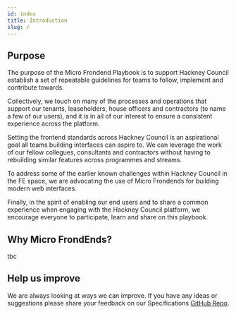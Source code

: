 ```yaml
---
id: index
title: Introduction
slug: /
---
```


## Purpose

The purpose of the Micro Frondend Playbook is to support Hackney Council establish a set of repeatable guidelines for teams to follow, implement and contribute towards.

Collectively, we touch on many of the processes and operations that support our tenants, leaseholders, house officers and contractors (to name a few of our users), and it is in all of our interest to ensure a consistent experience across the platform.

Setting the frontend standards across Hackney Council is an aspirational goal all teams building interfaces can aspire to. We can leverage the work of our fellow collegues, consultants and contractors without having to rebuilding similar features across programmes and streams.

To address some of the earlier known challenges within Hackney Council in the FE space, we are advocating the use of Micro Frondends for building modern web interfaces.

Finally, in the spirit of enabling our end users and to share a common experience when engaging with the Hackney Council platform, we encourage everyone to participate, learn and share on this playbook.


## Why Micro FrondEnds?

tbc



## Help us improve
We are always looking at ways we can improve. If you have any ideas or suggestions please share your feedback on our Specifications [GitHub Repo](https://github.com/LBHackney-IT/micro-frontends).